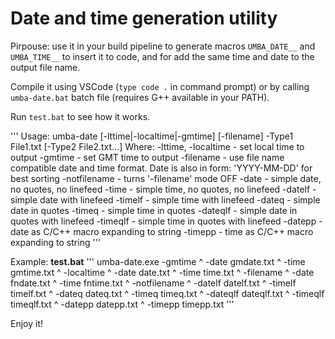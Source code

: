 # Date and time generation utility

Pirpouse: use it in your build pipeline to generate macros `UMBA_DATE__` and `UMBA_TIME__` 
to insert it to code, and for add the same time and date to the output file name.

Compile it using VSCode (`type code .` in command prompt) or by calling `umba-date.bat` 
batch file (requires G++ available in your PATH).

Run `test.bat` to see how it works.


'''
Usage: umba-date [-lttime|-localtime|-gmtime] [-filename] -Type1 File1.txt [-Type2 File2.txt...]
  Where:
    -lttime,
    -localtime   - set local time to output
    -gmtime      - set GMT time to output
    -filename    - use file name compatible date and time format. Date is also in form: 'YYYY-MM-DD' for best sorting
    -notfilename - turns '-filename' mode OFF
    -date        - simple date, no quotes, no linefeed
    -time        - simple time, no quotes, no linefeed
    -datelf      - simple date with linefeed
    -timelf      - simple time with linefeed
    -dateq       - simple date in quotes
    -timeq       - simple time in quotes
    -dateqlf     - simple date in quotes with linefeed
    -timeqlf     - simple time in quotes with linefeed
    -datepp      - date as C/C++ macro expanding to string
    -timepp      - time as C/C++ macro expanding to string
'''

Example: **test.bat**
'''
umba-date.exe -gmtime  ^
-date      gmdate.txt  ^
-time      gmtime.txt  ^
-localtime             ^
-date      date.txt    ^
-time      time.txt    ^
-filename              ^
-date      fndate.txt  ^
-time      fntime.txt  ^
-notfilename           ^
-datelf    datelf.txt  ^
-timelf    timelf.txt  ^
-dateq     dateq.txt   ^
-timeq     timeq.txt   ^
-dateqlf   dateqlf.txt ^
-timeqlf   timeqlf.txt ^
-datepp    datepp.txt  ^
-timepp    timepp.txt
'''

Enjoy it!